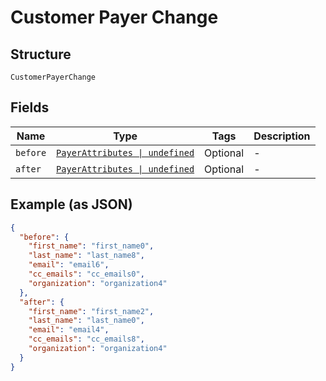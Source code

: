 
# Customer Payer Change

## Structure

`CustomerPayerChange`

## Fields

| Name | Type | Tags | Description |
|  --- | --- | --- | --- |
| `before` | [`PayerAttributes \| undefined`](../../doc/models/payer-attributes.md) | Optional | - |
| `after` | [`PayerAttributes \| undefined`](../../doc/models/payer-attributes.md) | Optional | - |

## Example (as JSON)

```json
{
  "before": {
    "first_name": "first_name0",
    "last_name": "last_name8",
    "email": "email6",
    "cc_emails": "cc_emails0",
    "organization": "organization4"
  },
  "after": {
    "first_name": "first_name2",
    "last_name": "last_name0",
    "email": "email4",
    "cc_emails": "cc_emails8",
    "organization": "organization4"
  }
}
```

